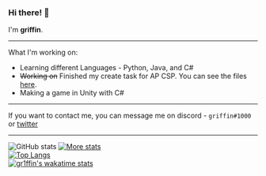 ### Hi there! 👋

I'm **griffin**.

***

What I'm working on: 
* Learning different Languages - Python, Java, and C#
* ~~Working on~~ Finished my create task for AP CSP. You can see the files [here](https://github.com/gr1ffin/MathTask).
* Making a game in Unity with C#
***

If you want to contact me, you can message me on discord - ``griffin#1000`` or [twitter](https://twitter.com/gr1ffinvr)


***
![GitHub stats](https://github-readme-stats.vercel.app/api?username=gr1ffin&show_icons=true&theme=tokyonight)
[![More stats](https://github-readme-streak-stats.herokuapp.com/?user=gr1ffin&theme=tokyonight)](https://github.com/Yelloo5191/github-readme-stats)\
[![Top Langs](https://github-readme-stats.vercel.app/api/top-langs/?username=gr1ffin&theme=tokyonight)](https://github.com/anuraghazra/github-readme-stats)\
[![gr1ffin's wakatime stats](https://github-readme-stats.vercel.app/api/wakatime?username=gr1ffin&theme=tokyonight&)](https://github.com/anuraghazra/github-readme-stats)


